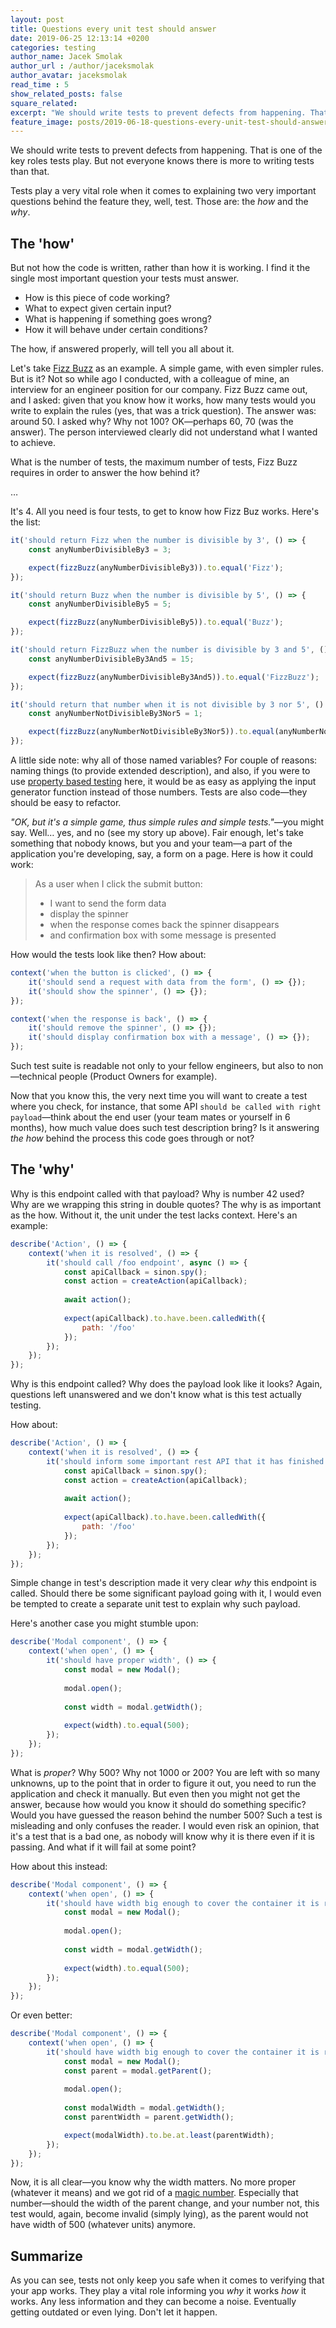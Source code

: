 ```yaml
---
layout: post
title: Questions every unit test should answer
date: 2019-06-25 12:13:14 +0200
categories: testing
author_name: Jacek Smolak
author_url : /author/jaceksmolak
author_avatar: jaceksmolak
read_time : 5
show_related_posts: false
square_related:
excerpt: "We should write tests to prevent defects from happening. That is one of the key roles tests play. But not everyone knows there is more to writing tests than that."
feature_image: posts/2019-06-18-questions-every-unit-test-should-answer/poster.jpg
---
```


We should write tests to prevent defects from happening. That is one of the key roles tests play. But not everyone knows there is more to writing tests than that.

Tests play a very vital role when it comes to explaining two very important questions behind the feature they, well, test. Those are: the _how_ and the _why_.

## The 'how'

But not how the code is written, rather than how it is working. I find it the single most important question your tests must answer. 

 - How is this piece of code working?
 - What to expect given certain input?
 - What is happening if something goes wrong?
 - How it will behave under certain conditions?

The how, if answered properly, will tell you all about it.

Let's take [Fizz Buzz](https://en.wikipedia.org/wiki/Fizz_buzz) as an example. A simple game, with even simpler rules. But is it? Not so while ago I conducted, with a colleague of mine, an interview for an engineer position for our company. Fizz Buzz came out, and I asked: given that you know how it works, how many tests would you write to explain the rules (yes, that was a trick question). The answer was: around 50. I asked why? Why not 100? OK—perhaps 60, 70 (was the answer). The person interviewed clearly did not understand what I wanted to achieve.

What is the number of tests, the maximum number of tests, Fizz Buzz requires in order to answer the how behind it?

…

It's 4. All you need is four tests, to get to know how Fizz Buz works. Here's the list:

```javascript
it('should return Fizz when the number is divisible by 3', () => {
    const anyNumberDivisibleBy3 = 3;

    expect(fizzBuzz(anyNumberDivisibleBy3)).to.equal('Fizz');
});

it('should return Buzz when the number is divisible by 5', () => {
    const anyNumberDivisibleBy5 = 5;

    expect(fizzBuzz(anyNumberDivisibleBy5)).to.equal('Buzz');
});

it('should return FizzBuzz when the number is divisible by 3 and 5', () => {
    const anyNumberDivisibleBy3And5 = 15;

    expect(fizzBuzz(anyNumberDivisibleBy3And5)).to.equal('FizzBuzz');
});

it('should return that number when it is not divisible by 3 nor 5', () => {
    const anyNumberNotDivisibleBy3Nor5 = 1;

    expect(fizzBuzz(anyNumberNotDivisibleBy3Nor5)).to.equal(anyNumberNotDivisibleBy3Nor5);
});
```

A little side note: why all of those named variables? For couple of reasons: naming things (to provide extended description), and also, if you were to use [property based testing](https://techblog.holidaycheck.com/post/2017/07/25/property-based-testing-in-javascript) here, it would be as easy as applying the input generator function instead of those numbers. Tests are also code—they should be easy to refactor.

_"OK, but it's a simple game, thus simple rules and simple tests."_—you might say. Well… yes, and no (see my story up above). Fair enough, let's take something that nobody knows, but you and your team—a part of the application you're developing, say, a form on a page. Here is how it could work:

> As a user when I click the submit button:
>
> - I want to send the form data
> - display the spinner
> - when the response comes back the spinner disappears
> - and confirmation box with some message is presented

How would the tests look like then? How about:

```javascript
context('when the button is clicked', () => {
    it('should send a request with data from the form', () => {});
    it('should show the spinner', () => {});
});

context('when the response is back', () => {
    it('should remove the spinner', () => {});
    it('should display confirmation box with a message', () => {});
});
```

Such test suite is readable not only to your fellow engineers, but also to non—technical people (Product Owners for example).

Now that you know this, the very next time you will want to create a test where you check, for instance, that some API `should be called with right payload`—think about the end user (your team mates or yourself in 6 months), how much value does such test description bring? Is it answering _the how_ behind the process this code goes through or not?

## The 'why'

Why is this endpoint called with that payload? Why is number 42 used? Why are we wrapping this string in double quotes? The why is as important as the how. Without it, the unit under the test lacks context. Here's an example:

```javascript
describe('Action', () => {
    context('when it is resolved', () => {
        it('should call /foo endpoint', async () => {
            const apiCallback = sinon.spy();
            const action = createAction(apiCallback);
            
            await action();
            
            expect(apiCallback).to.have.been.calledWith({
                path: '/foo'
            });
        });
    });
});
```

Why is this endpoint called? Why does the payload look like it looks? Again, questions left unanswered and we don't know what is this test actually testing.

How about:

```javascript
describe('Action', () => {
    context('when it is resolved', () => {
        it('should inform some important rest API that it has finished', async () => {
            const apiCallback = sinon.spy();
            const action = createAction(apiCallback);
            
            await action();
            
            expect(apiCallback).to.have.been.calledWith({
                path: '/foo'
            });
        });
    });
});
```

Simple change in test's description made it very clear _why_ this endpoint is called. Should there be some significant payload going with it, I would even be tempted to create a separate unit test to explain why such payload.

Here's another case you might stumble upon:

```javascript
describe('Modal component', () => {
    context('when open', () => {
        it('should have proper width', () => {
            const modal = new Modal();
            
            modal.open();
            
            const width = modal.getWidth();
        
            expect(width).to.equal(500);
        }); 
    });
});
```

What is _proper_? Why 500? Why not 1000 or 200? You are left with so many unknowns, up to the point that in order to figure it out, you need to run the application and check it manually. But even then you might not get the answer, because how would you know it should do something specific? Would you have guessed the reason behind the number 500? Such a test is misleading and only confuses the reader. I would even risk an opinion, that it's a test that is a bad one, as nobody will know why it is there even if it is passing. And what if it will fail at some point?

How about this instead:

```javascript
describe('Modal component', () => {
    context('when open', () => {
        it('should have width big enough to cover the container it is rendered in', () => {
            const modal = new Modal();
                        
            modal.open();
            
            const width = modal.getWidth();
  
            expect(width).to.equal(500);
        });
    });
});
```

Or even better:

```javascript
describe('Modal component', () => {
    context('when open', () => {
        it('should have width big enough to cover the container it is rendered in', () => {
            const modal = new Modal();
            const parent = modal.getParent();
                        
            modal.open();
            
            const modalWidth = modal.getWidth();
            const parentWidth = parent.getWidth();

            expect(modalWidth).to.be.at.least(parentWidth);
        });
    });
});
```

Now, it is all clear—you know why the width matters. No more proper (whatever it means) and we got rid of a [magic number](https://en.wikipedia.org/wiki/Magic_number_(programming)). Especially that number—should the width of the parent change, and your number not, this test would, again, become invalid (simply lying), as the parent would not have width of 500 (whatever units) anymore.

## Summarize

As you can see, tests not only keep you safe when it comes to verifying that your app works. They play a vital role informing you _why_ it works _how_ it works. Any less information and they can become a noise. Eventually getting outdated or even lying. Don't let it happen. 
